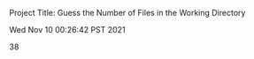 Project Title: Guess the Number of Files in the Working Directory
 
Wed Nov 10 00:26:42 PST 2021
 
38
